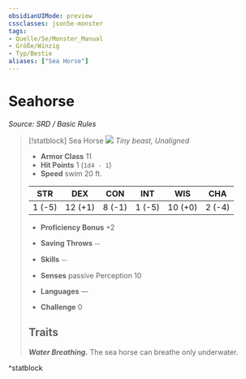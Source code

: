 ```yaml
---
obsidianUIMode: preview
cssclasses: json5e-monster
tags:
- Quelle/5e/Monster_Manual
- Größe/Winzig
- Typ/Bestie
aliases: ["Sea Horse"]
---
```

# Seahorse
*Source: SRD / Basic Rules*  

> [!statblock] Sea Horse
> ![](compendium/bestiary/beast/token/sea-horse.png#token)
> *Tiny beast, Unaligned*
> 
> - **Armor Class** 11 
> - **Hit Points** 1 (`1d4 - 1`)
> - **Speed** swim 20 ft.
> 
> |STR|DEX|CON|INT|WIS|CHA|
> |:---:|:---:|:---:|:---:|:---:|:---:|
> | 1 (-5)|12 (+1)| 8 (-1)| 1 (-5)|10 (+0)| 2 (-4)|
> 
> - **Proficiency Bonus** +2
> - **Saving Throws** ⏤
> - **Skills** ⏤
> - **Senses** passive Perception 10
> 
> - **Languages** —
> - **Challenge** 0
> 
> ## Traits
> 
> ***Water Breathing.*** The sea horse can breathe only underwater.

^statblock